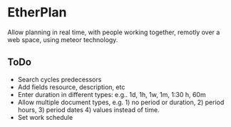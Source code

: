 # EtherPlan

Allow planning in real time, with people working together, remotly over a web space, using meteor technology.

## ToDo

* Search cycles predecessors
* Add fields resource, description, etc
* Enter duration in different types: e.g.. 1d, 1h, 1w, 1m, 1:30 h, 60m
* Allow multiple document types, e.g. 1) no period or duration, 2) period hours, 3) period dates 4) values instead of time.
* Set work schedule 
